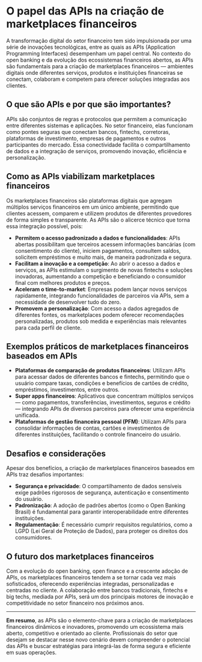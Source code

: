 # O papel das APIs na criação de marketplaces financeiros

A transformação digital do setor financeiro tem sido impulsionada por uma série de inovações tecnológicas, entre as quais as APIs (Application Programming Interfaces) desempenham um papel central. No contexto do open banking e da evolução dos ecossistemas financeiros abertos, as APIs são fundamentais para a criação de marketplaces financeiros — ambientes digitais onde diferentes serviços, produtos e instituições financeiras se conectam, colaboram e competem para oferecer soluções integradas aos clientes.

## O que são APIs e por que são importantes?

APIs são conjuntos de regras e protocolos que permitem a comunicação entre diferentes sistemas e aplicações. No setor financeiro, elas funcionam como pontes seguras que conectam bancos, fintechs, corretoras, plataformas de investimento, empresas de pagamentos e outros participantes do mercado. Essa conectividade facilita o compartilhamento de dados e a integração de serviços, promovendo inovação, eficiência e personalização.

## Como as APIs viabilizam marketplaces financeiros

Os marketplaces financeiros são plataformas digitais que agregam múltiplos serviços financeiros em um único ambiente, permitindo que clientes acessem, comparem e utilizem produtos de diferentes provedores de forma simples e transparente. As APIs são o alicerce técnico que torna essa integração possível, pois:

- **Permitem o acesso padronizado a dados e funcionalidades**: APIs abertas possibilitam que terceiros acessem informações bancárias (com consentimento do cliente), iniciem pagamentos, consultem saldos, solicitem empréstimos e muito mais, de maneira padronizada e segura.
- **Facilitam a inovação e a competição**: Ao abrir o acesso a dados e serviços, as APIs estimulam o surgimento de novas fintechs e soluções inovadoras, aumentando a competição e beneficiando o consumidor final com melhores produtos e preços.
- **Aceleram o time-to-market**: Empresas podem lançar novos serviços rapidamente, integrando funcionalidades de parceiros via APIs, sem a necessidade de desenvolver tudo do zero.
- **Promovem a personalização**: Com acesso a dados agregados de diferentes fontes, os marketplaces podem oferecer recomendações personalizadas, produtos sob medida e experiências mais relevantes para cada perfil de cliente.

## Exemplos práticos de marketplaces financeiros baseados em APIs

- **Plataformas de comparação de produtos financeiros**: Utilizam APIs para acessar dados de diferentes bancos e fintechs, permitindo que o usuário compare taxas, condições e benefícios de cartões de crédito, empréstimos, investimentos, entre outros.
- **Super apps financeiros**: Aplicativos que concentram múltiplos serviços — como pagamentos, transferências, investimentos, seguros e crédito — integrando APIs de diversos parceiros para oferecer uma experiência unificada.
- **Plataformas de gestão financeira pessoal (PFM)**: Utilizam APIs para consolidar informações de contas, cartões e investimentos de diferentes instituições, facilitando o controle financeiro do usuário.

## Desafios e considerações

Apesar dos benefícios, a criação de marketplaces financeiros baseados em APIs traz desafios importantes:

- **Segurança e privacidade**: O compartilhamento de dados sensíveis exige padrões rigorosos de segurança, autenticação e consentimento do usuário.
- **Padronização**: A adoção de padrões abertos (como o Open Banking Brasil) é fundamental para garantir interoperabilidade entre diferentes instituições.
- **Regulamentação**: É necessário cumprir requisitos regulatórios, como a LGPD (Lei Geral de Proteção de Dados), para proteger os direitos dos consumidores.

## O futuro dos marketplaces financeiros

Com a evolução do open banking, open finance e a crescente adoção de APIs, os marketplaces financeiros tendem a se tornar cada vez mais sofisticados, oferecendo experiências integradas, personalizadas e centradas no cliente. A colaboração entre bancos tradicionais, fintechs e big techs, mediada por APIs, será um dos principais motores de inovação e competitividade no setor financeiro nos próximos anos.

---

**Em resumo**, as APIs são o elemento-chave para a criação de marketplaces financeiros dinâmicos e inovadores, promovendo um ecossistema mais aberto, competitivo e orientado ao cliente. Profissionais do setor que desejam se destacar nesse novo cenário devem compreender o potencial das APIs e buscar estratégias para integrá-las de forma segura e eficiente em suas operações.